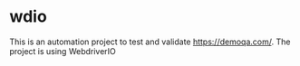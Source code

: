 # wdio
This is an automation project to test and validate https://demoqa.com/.
The project is using WebdriverIO
